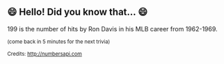 ## :smile: Hello! Did you know that... :smile:
199 is the number of hits by Ron Davis in his MLB career from 1962-1969.

<sup>(come back in 5 minutes for the next trivia)</sup>


<sup>Credits: http://numbersapi.com</sup>

